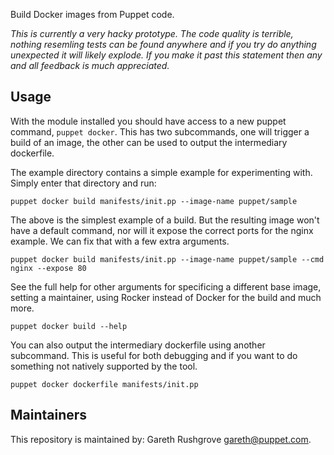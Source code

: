 Build Docker images from Puppet code.

_This is currently a very hacky prototype. The code quality is terrible,
nothing resemling tests can be found anywhere and if you try do anything
unexpected it will likely explode. If you make it past this statement
then any and all feedback is much appreciated._

## Usage

With the module installed you should have access to a new puppet
command, `puppet docker`. This has two subcommands, one will trigger a
build of an image, the other can be used to output the intermediary
dockerfile.

The example directory contains a simple example for experimenting with.
Simply enter that directory and run:

    puppet docker build manifests/init.pp --image-name puppet/sample

The above is the simplest example of a build. But the resulting image
won't have a default command, nor will it expose the correct ports for
the nginx example. We can fix that with a few extra arguments.

    puppet docker build manifests/init.pp --image-name puppet/sample --cmd nginx --expose 80

See the full help for other arguments for specificing a different
base image, setting a maintainer, using Rocker instead of Docker for the
build and much more.

    puppet docker build --help

You can also output the intermediary dockerfile using another
subcommand. This is useful for both debugging and if you want to do
something not natively supported by the tool.

    puppet docker dockerfile manifests/init.pp


## Maintainers

This repository is maintained by: Gareth Rushgrove <gareth@puppet.com>.
